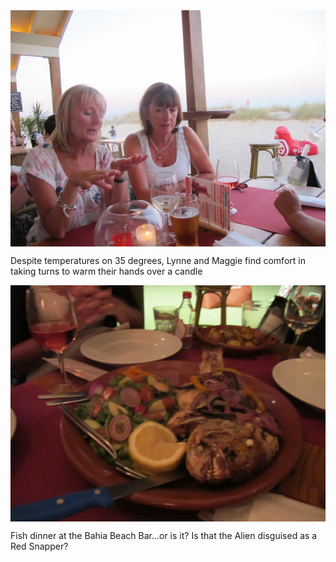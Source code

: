 <img style="margin:0 auto;display:block" src="/img/066.jpg" />

Despite temperatures on 35 degrees, Lynne and Maggie find comfort in taking turns to warm their hands over a candle

<img style="margin:0 auto;display:block" src="/img/068.jpg" />

Fish dinner at the Bahia Beach Bar...or is it? Is that the Alien disguised as a Red Snapper?
